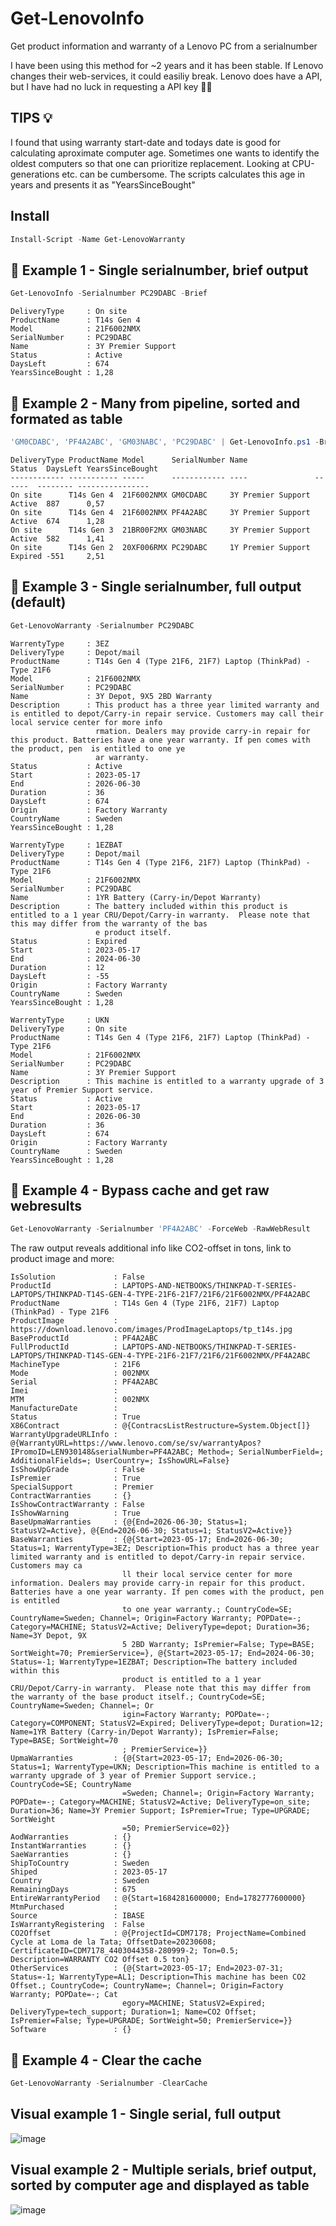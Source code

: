 # Get-LenovoInfo
Get product information and warranty of a Lenovo PC from a serialnumber

I have been using this method for ~2 years and it has been stable. If Lenovo changes their web-services, it could easiliy break. Lenovo does have a API, but I have had no luck in requesting a API key 🤷‍♂️

## TIPS 💡
I found that using warranty start-date and todays date is good for calculating aproximate computer age. Sometimes one wants to identify the oldest computers so that one can prioritize replacement. Looking at CPU-generations etc. can be cumbersome.
The scripts calculates this age in years and presents it as "YearsSinceBought"

## Install
```PowerShell
Install-Script -Name Get-LenovoWarranty
```


## 🔵 Example 1 - Single serialnumber, brief output
```PowerShell
Get-LenovoInfo -Serialnumber PC29DABC -Brief
```
```
DeliveryType     : On site
ProductName      : T14s Gen 4
Model            : 21F6002NMX
SerialNumber     : PC29DABC
Name             : 3Y Premier Support
Status           : Active
DaysLeft         : 674
YearsSinceBought : 1,28
```


## 🔵 Example 2 - Many from pipeline, sorted and formated as table
```PowerShell
'GM0CDABC', 'PF4A2ABC', 'GM03NABC', 'PC29DABC' | Get-LenovoInfo.ps1 -Brief | Sort YearsSinceBought | Format-Table
```
```
DeliveryType ProductName Model      SerialNumber Name               Status  DaysLeft YearsSinceBought
------------ ----------- -----      ------------ ----               ------  -------- ----------------
On site      T14s Gen 4  21F6002NMX GM0CDABC     3Y Premier Support Active  887      0,57
On site      T14s Gen 4  21F6002NMX PF4A2ABC     3Y Premier Support Active  674      1,28
On site      T14s Gen 3  21BR00F2MX GM03NABC     3Y Premier Support Active  582      1,41
On site      T14s Gen 2  20XF006RMX PC29DABC     1Y Premier Support Expired -551     2,51
```


## 🔵 Example 3 - Single serialnumber, full output (default)
```PowerShell
Get-LenovoWarranty -Serialnumber PC29DABC
```
```
WarrentyType     : 3EZ
DeliveryType     : Depot/mail
ProductName      : T14s Gen 4 (Type 21F6, 21F7) Laptop (ThinkPad) - Type 21F6
Model            : 21F6002NMX
SerialNumber     : PC29DABC
Name             : 3Y Depot, 9X5 2BD Warranty
Description      : This product has a three year limited warranty and is entitled to depot/Carry-in repair service. Customers may call their local service center for more info
                   rmation. Dealers may provide carry-in repair for this product. Batteries have a one year warranty. If pen comes with the product, pen  is entitled to one ye
                   ar warranty.
Status           : Active
Start            : 2023-05-17
End              : 2026-06-30
Duration         : 36
DaysLeft         : 674
Origin           : Factory Warranty
CountryName      : Sweden
YearsSinceBought : 1,28

WarrentyType     : 1EZBAT
DeliveryType     : Depot/mail
ProductName      : T14s Gen 4 (Type 21F6, 21F7) Laptop (ThinkPad) - Type 21F6
Model            : 21F6002NMX
SerialNumber     : PC29DABC
Name             : 1YR Battery (Carry-in/Depot Warranty)
Description      : The battery included within this product is entitled to a 1 year CRU/Depot/Carry-in warranty.  Please note that this may differ from the warranty of the bas
                   e product itself.
Status           : Expired
Start            : 2023-05-17
End              : 2024-06-30
Duration         : 12
DaysLeft         : -55
Origin           : Factory Warranty
CountryName      : Sweden
YearsSinceBought : 1,28

WarrentyType     : UKN
DeliveryType     : On site
ProductName      : T14s Gen 4 (Type 21F6, 21F7) Laptop (ThinkPad) - Type 21F6
Model            : 21F6002NMX
SerialNumber     : PC29DABC
Name             : 3Y Premier Support
Description      : This machine is entitled to a warranty upgrade of 3 year of Premier Support service.
Status           : Active
Start            : 2023-05-17
End              : 2026-06-30
Duration         : 36
DaysLeft         : 674
Origin           : Factory Warranty
CountryName      : Sweden
YearsSinceBought : 1,28
```

## 🔵 Example 4 - Bypass cache and get raw webresults
```PowerShell
Get-LenovoWarranty -Serialnumber 'PF4A2ABC' -ForceWeb -RawWebResult
```
The raw output reveals additional info like CO2-offset in tons, link to product image and more:
```
IsSolution             : False
ProductId              : LAPTOPS-AND-NETBOOKS/THINKPAD-T-SERIES-LAPTOPS/THINKPAD-T14S-GEN-4-TYPE-21F6-21F7/21F6/21F6002NMX/PF4A2ABC
ProductName            : T14s Gen 4 (Type 21F6, 21F7) Laptop (ThinkPad) - Type 21F6
ProductImage           : https://download.lenovo.com/images/ProdImageLaptops/tp_t14s.jpg
BaseProductId          : PF4A2ABC
FullProductId          : LAPTOPS-AND-NETBOOKS/THINKPAD-T-SERIES-LAPTOPS/THINKPAD-T14S-GEN-4-TYPE-21F6-21F7/21F6/21F6002NMX/PF4A2ABC
MachineType            : 21F6
Mode                   : 002NMX
Serial                 : PF4A2ABC
Imei                   :
MTM                    : 002NMX
ManufactureDate        :
Status                 : True
X86Contract            : @{ContracsListRestructure=System.Object[]}
WarrantyUpgradeURLInfo : @{WarrantyURL=https://www.lenovo.com/se/sv/warrantyApos?IPromoID=LEN930148&serialNumber=PF4A2ABC; Method=; SerialNumberField=; AdditionalFields=; UserCountry=; IsShowURL=False}
IsShowUpGrade          : False
IsPremier              : True
SpecialSupport         : Premier
ContractWarranties     : {}
IsShowContractWarranty : False
IsShowWarning          : True
BaseUpmaWarranties     : {@{End=2026-06-30; Status=1; StatusV2=Active}, @{End=2026-06-30; Status=1; StatusV2=Active}}
BaseWarranties         : {@{Start=2023-05-17; End=2026-06-30; Status=1; WarrentyType=3EZ; Description=This product has a three year limited warranty and is entitled to depot/Carry-in repair service. Customers may ca
                         ll their local service center for more information. Dealers may provide carry-in repair for this product. Batteries have a one year warranty. If pen comes with the product, pen  is entitled
                         to one year warranty.; CountryCode=SE; CountryName=Sweden; Channel=; Origin=Factory Warranty; POPDate=-; Category=MACHINE; StatusV2=Active; DeliveryType=depot; Duration=36; Name=3Y Depot, 9X
                         5 2BD Warranty; IsPremier=False; Type=BASE; SortWeight=70; PremierService=}, @{Start=2023-05-17; End=2024-06-30; Status=-1; WarrentyType=1EZBAT; Description=The battery included within this
                         product is entitled to a 1 year CRU/Depot/Carry-in warranty.  Please note that this may differ from the warranty of the base product itself.; CountryCode=SE; CountryName=Sweden; Channel=; Or
                         igin=Factory Warranty; POPDate=-; Category=COMPONENT; StatusV2=Expired; DeliveryType=depot; Duration=12; Name=1YR Battery (Carry-in/Depot Warranty); IsPremier=False; Type=BASE; SortWeight=70
                         ; PremierService=}}
UpmaWarranties         : {@{Start=2023-05-17; End=2026-06-30; Status=1; WarrentyType=UKN; Description=This machine is entitled to a warranty upgrade of 3 year of Premier Support service.; CountryCode=SE; CountryName
                         =Sweden; Channel=; Origin=Factory Warranty; POPDate=-; Category=MACHINE; StatusV2=Active; DeliveryType=on_site; Duration=36; Name=3Y Premier Support; IsPremier=True; Type=UPGRADE; SortWeight
                         =50; PremierService=02}}
AodWarranties          : {}
InstantWarranties      : {}
SaeWarranties          : {}
ShipToCountry          : Sweden
Shiped                 : 2023-05-17
Country                : Sweden
RemainingDays          : 675
EntireWarrantyPeriod   : @{Start=1684281600000; End=1782777600000}
MtmPurchased           :
Source                 : IBASE
IsWarrantyRegistering  : False
CO2Offset              : @{ProjectId=CDM7178; ProjectName=Combined Cycle at Loma de la Tata; OffsetDate=20230608; CertificateID=CDM7178_4403044358-280999-2; Ton=0.5; Description=WARRANTY CO2 Offset 0.5 ton}
OtherServices          : {@{Start=2023-05-17; End=2023-07-31; Status=-1; WarrentyType=AL1; Description=This machine has been CO2 Offset.; CountryCode=; CountryName=; Channel=; Origin=Factory Warranty; POPDate=-; Cat
                         egory=MACHINE; StatusV2=Expired; DeliveryType=tech_support; Duration=1; Name=CO2 Offset; IsPremier=False; Type=UPGRADE; SortWeight=50; PremierService=}}
Software               : {}
```

## 🔵 Example 4 - Clear the cache
```PowerShell
Get-LenovoWarranty -Serialnumber -ClearCache
```

## Visual example 1 - Single serial, full output

![image](https://github.com/user-attachments/assets/de28f708-6eea-46b7-8f4b-baf0c6c8bce1)


## Visual example 2 - Multiple serials, brief output, sorted by computer age and displayed as table

![image](https://github.com/user-attachments/assets/d8d19e8c-ea20-456e-b8c5-e5c9cd67f9d6)

